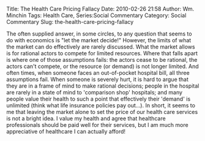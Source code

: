Title: The Health Care Pricing Fallacy
Date: 2010-02-26 21:58
Author: Wm. Minchin
Tags: Health Care, Series:Social Commentary
Category: Social Commentary
Slug: the-health-care-pricing-fallacy

The often supplied answer, in some circles, to any question that seems
to do with economics is "let the market decide!" However, the limits of
what the market can do effectively are rarely discussed. What the market
allows is for rational actors to compete for limited resources. Where
that falls apart is where one of those assumptions fails: the actors
cease to be rational, the actors can't compete, or the resource (or
demand) is not longer limited. And often times, when someone faces an
out-of-pocket hospital bill, all three assumptions fail. When someone is
severely hurt, it is hard to argue that they are in a frame of mind to
make rational decisions; people in the hospital are rarely in a state of
mind to 'comparison shop' hospitals; and many people value their health
to such a point that effectively their 'demand' is unlimited (think what
life insurance policies pay out...). In short, it seems to me that
leaving the market alone to set the price of our health care services is
not a bright idea. I value my health and agree that healthcare
professionals should be paid well for their services, but I am much more
appreciative of healthcare I can actually afford!
